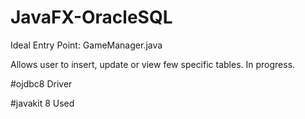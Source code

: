 # JavaFX-OracleSQL
Ideal Entry Point: GameManager.java

Allows user to insert, update or view few specific tables. In progress. 

#ojdbc8 Driver

#javakit 8 Used
